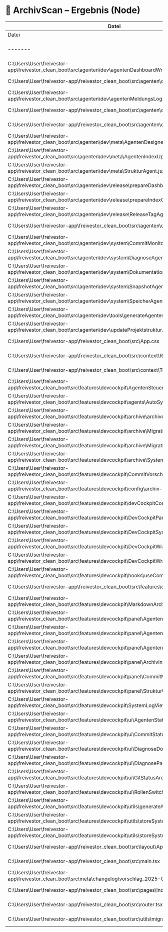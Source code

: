 # 🧹 ArchivScan – Ergebnis (Node)

<!-- SCAN: 2025-05-17T00:19:00.550Z -->

| Datei | Typ | Größe | Status | Empfehlung |
|-------|-----|--------|--------|-------------|
| Datei | Typ | Größe | Status | Empfehlung |
| ------- | ----- | -------- | -------- | ------------- |
| C:\Users\User\freivestor-app\freivestor_clean_boot\src\agenten\dev\agentenDashboardWriter.ts | ts | 1.3 KB | aktiv | behalten |
| C:\Users\User\freivestor-app\freivestor_clean_boot\src\agenten\dev\agentenManifest.ts | ts | 1.0 KB | aktiv | behalten |
| C:\Users\User\freivestor-app\freivestor_clean_boot\src\agenten\dev\agentenMeldungsLog.ts | ts | 0.3 KB | aktiv | behalten |
| C:\Users\User\freivestor-app\freivestor_clean_boot\src\agenten\dev\agentenMetaMap.ts | ts | 1.1 KB | aktiv | behalten |
| C:\Users\User\freivestor-app\freivestor_clean_boot\src\agenten\dev\agentenNodeMap.ts | ts | 0.2 KB | aktiv | behalten |
| C:\Users\User\freivestor-app\freivestor_clean_boot\src\agenten\dev\meta\AgentenDesignerAgent.jsx | jsx | 1.3 KB | aktiv | behalten |
| C:\Users\User\freivestor-app\freivestor_clean_boot\src\agenten\dev\meta\AgentenIndexUpdater.ts | ts | 1.7 KB | aktiv | behalten |
| C:\Users\User\freivestor-app\freivestor_clean_boot\src\agenten\dev\meta\StrukturAgent.jsx | jsx | 0.5 KB | aktiv | behalten |
| C:\Users\User\freivestor-app\freivestor_clean_boot\src\agenten\dev\release\prepareDashboardCommit.ts | ts | 0.6 KB | kein Export | prüfen |
| C:\Users\User\freivestor-app\freivestor_clean_boot\src\agenten\dev\release\prepareIndexCommit.ts | ts | 1.0 KB | aktiv | behalten |
| C:\Users\User\freivestor-app\freivestor_clean_boot\src\agenten\dev\release\ReleaseTagAgent.ts | ts | 1.1 KB | aktiv | behalten |
| C:\Users\User\freivestor-app\freivestor_clean_boot\src\agenten\dev\strukturMonitor.ts | ts | 1.2 KB | aktiv | behalten |
| C:\Users\User\freivestor-app\freivestor_clean_boot\src\agenten\dev\system\CommitMonitorAgent.ts | ts | 3.4 KB | aktiv | behalten |
| C:\Users\User\freivestor-app\freivestor_clean_boot\src\agenten\dev\system\DiagnoseAgent.ts | ts | 1.5 KB | aktiv | behalten |
| C:\Users\User\freivestor-app\freivestor_clean_boot\src\agenten\dev\system\DokumentationsAgent.ts | ts | 0.9 KB | aktiv | behalten |
| C:\Users\User\freivestor-app\freivestor_clean_boot\src\agenten\dev\system\SnapshotAgent.ts | ts | 2.4 KB | aktiv | behalten |
| C:\Users\User\freivestor-app\freivestor_clean_boot\src\agenten\dev\system\SpeicherAgent.ts | ts | 0.5 KB | aktiv | behalten |
| C:\Users\User\freivestor-app\freivestor_clean_boot\src\agenten\dev\tools\generateAgentenDoku.ts | ts | 0.9 KB | aktiv | behalten |
| C:\Users\User\freivestor-app\freivestor_clean_boot\src\agenten\dev\updateProjektstruktur.ts | ts | 1.1 KB | aktiv | behalten |
| C:\Users\User\freivestor-app\freivestor_clean_boot\src\App.css | css | 0.2 KB | kein Export | prüfen |
| C:\Users\User\freivestor-app\freivestor_clean_boot\src\context\RollenContext.tsx | tsx | 0.6 KB | aktiv | behalten |
| C:\Users\User\freivestor-app\freivestor_clean_boot\src\context\ToolContext.tsx | tsx | 0.7 KB | aktiv | behalten |
| C:\Users\User\freivestor-app\freivestor_clean_boot\src\features\devcockpit\AgentenSteuerung.tsx | tsx | 0.7 KB | aktiv | behalten |
| C:\Users\User\freivestor-app\freivestor_clean_boot\src\features\devcockpit\agents\AutoSyncAgent.ts | ts | 1.3 KB | aktiv | behalten |
| C:\Users\User\freivestor-app\freivestor_clean_boot\src\features\devcockpit\archive\archive-overview.md | md | 1.4 KB | kein Export | prüfen |
| C:\Users\User\freivestor-app\freivestor_clean_boot\src\features\devcockpit\archive\MigrationButton.tsx | tsx | 0.1 KB | kein Export | prüfen |
| C:\Users\User\freivestor-app\freivestor_clean_boot\src\features\devcockpit\archive\MigrationDownloadButton.tsx | tsx | 0.1 KB | kein Export | prüfen |
| C:\Users\User\freivestor-app\freivestor_clean_boot\src\features\devcockpit\archive\SystemLogDownloadButton.tsx | tsx | 0.1 KB | kein Export | prüfen |
| C:\Users\User\freivestor-app\freivestor_clean_boot\src\features\devcockpit\CommitVorschlagAgent.tsx | tsx | 0.6 KB | aktiv | behalten |
| C:\Users\User\freivestor-app\freivestor_clean_boot\src\features\devcockpit\config\archiv-inspector.config.ts | ts | 0.5 KB | aktiv | behalten |
| C:\Users\User\freivestor-app\freivestor_clean_boot\src\features\devcockpit\devCockpitContext.tsx | tsx | 0.5 KB | aktiv | behalten |
| C:\Users\User\freivestor-app\freivestor_clean_boot\src\features\devcockpit\DevCockpitPanel.tsx | tsx | 2.9 KB | aktiv | behalten |
| C:\Users\User\freivestor-app\freivestor_clean_boot\src\features\devcockpit\DevCockpitSystemLog.tsx | tsx | 0.6 KB | aktiv | behalten |
| C:\Users\User\freivestor-app\freivestor_clean_boot\src\features\devcockpit\DevCockpitWrapper.css | css | 1.1 KB | kein Export | prüfen |
| C:\Users\User\freivestor-app\freivestor_clean_boot\src\features\devcockpit\DevCockpitWrapper.tsx | tsx | 0.6 KB | aktiv | behalten |
| C:\Users\User\freivestor-app\freivestor_clean_boot\src\features\devcockpit\hooks\useCommitStatus.ts | ts | 1.0 KB | aktiv | behalten |
| C:\Users\User\freivestor-app\freivestor_clean_boot\src\features\devcockpit\index.ts | ts | 0.1 KB | aktiv | behalten |
| C:\Users\User\freivestor-app\freivestor_clean_boot\src\features\devcockpit\MarkdownArchivExporter.tsx | tsx | 0.0 KB | kommentar | archivieren |
| C:\Users\User\freivestor-app\freivestor_clean_boot\src\features\devcockpit\panel\AgentenDesignerPanel.tsx | tsx | 2.0 KB | aktiv | behalten |
| C:\Users\User\freivestor-app\freivestor_clean_boot\src\features\devcockpit\panel\AgentenMeldungPanel.tsx | tsx | 0.8 KB | aktiv | behalten |
| C:\Users\User\freivestor-app\freivestor_clean_boot\src\features\devcockpit\panel\AgentenStatusPanel.tsx | tsx | 1.2 KB | aktiv | behalten |
| C:\Users\User\freivestor-app\freivestor_clean_boot\src\features\devcockpit\panel\ArchivInspectorAgent.tsx | tsx | 3.0 KB | aktiv | behalten |
| C:\Users\User\freivestor-app\freivestor_clean_boot\src\features\devcockpit\panel\CommitMonitorPanel.tsx | tsx | 1.7 KB | aktiv | behalten |
| C:\Users\User\freivestor-app\freivestor_clean_boot\src\features\devcockpit\panel\StrukturUeberblickPanel.tsx | tsx | 0.9 KB | aktiv | behalten |
| C:\Users\User\freivestor-app\freivestor_clean_boot\src\features\devcockpit\SystemLogViewer.tsx | tsx | 0.9 KB | aktiv | behalten |
| C:\Users\User\freivestor-app\freivestor_clean_boot\src\features\devcockpit\ui\AgentenStatusTabelle.tsx | tsx | 1.1 KB | aktiv | behalten |
| C:\Users\User\freivestor-app\freivestor_clean_boot\src\features\devcockpit\ui\CommitStatusListe.tsx | tsx | 1.0 KB | aktiv | behalten |
| C:\Users\User\freivestor-app\freivestor_clean_boot\src\features\devcockpit\ui\DiagnoseDownloadButton.tsx | tsx | 0.6 KB | aktiv | behalten |
| C:\Users\User\freivestor-app\freivestor_clean_boot\src\features\devcockpit\ui\DiagnosePaketButton.tsx | tsx | 0.6 KB | aktiv | behalten |
| C:\Users\User\freivestor-app\freivestor_clean_boot\src\features\devcockpit\ui\GitStatusAnzeige.tsx | tsx | 1.5 KB | aktiv | behalten |
| C:\Users\User\freivestor-app\freivestor_clean_boot\src\features\devcockpit\ui\RollenSwitch.tsx | tsx | 0.6 KB | aktiv | behalten |
| C:\Users\User\freivestor-app\freivestor_clean_boot\src\features\devcockpit\utils\generateArchivScanMarkdown.ts | ts | 0.4 KB | aktiv | behalten |
| C:\Users\User\freivestor-app\freivestor_clean_boot\src\features\devcockpit\utils\storeSystemLogAsMarkdown.ts | ts | 0.2 KB | aktiv | behalten |
| C:\Users\User\freivestor-app\freivestor_clean_boot\src\features\devcockpit\utils\storeSystemLogAsZip.ts | ts | 0.0 KB | kommentar | archivieren |
| C:\Users\User\freivestor-app\freivestor_clean_boot\src\layout\AppLayout.tsx | tsx | 0.4 KB | aktiv | behalten |
| C:\Users\User\freivestor-app\freivestor_clean_boot\src\main.tsx | tsx | 0.6 KB | kein Export | prüfen |
| C:\Users\User\freivestor-app\freivestor_clean_boot\src\meta\changelog\vorschlag_2025-05-14T17-08.md | md | 0.7 KB | kein Export | prüfen |
| C:\Users\User\freivestor-app\freivestor_clean_boot\src\pages\IndexPage.tsx | tsx | 0.1 KB | aktiv | behalten |
| C:\Users\User\freivestor-app\freivestor_clean_boot\src\router.tsx | tsx | 0.4 KB | aktiv | behalten |
| C:\Users\User\freivestor-app\freivestor_clean_boot\src\utils\migrateLocalStorageKeys.js | js | 1.6 KB | aktiv | behalten |
